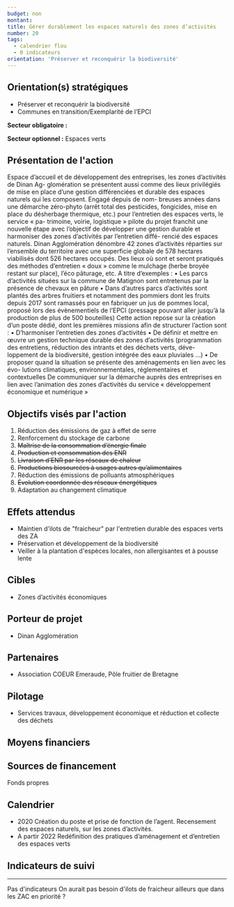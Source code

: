 ```yaml
---
budget: non
montant:
title: Gérer durablement les espaces naturels des zones d’activités
number: 20
tags:
  - calendrier flou
  - 0 indicateurs
orientation: 'Préserver et reconquérir la biodiversité'
---
```


## Orientation(s) stratégiques

- Préserver et reconquérir la biodiversité
- Communes en transition/Exemplarité de l’EPCI

**Secteur obligatoire :**

**Secteur optionnel :** Espaces verts

## Présentation de l'action

Espace d’accueil et de développement des entreprises, les zones d’activités de Dinan Ag- glomération se présentent aussi comme des lieux privilégiés de mise en place d’une gestion différenciées et durable des espaces naturels qui les composent. Engagé depuis de nom- breuses années dans une démarche zéro-phyto (arrêt total des pesticides, fongicides, mise
en place du désherbage thermique, etc.) pour l’entretien des espaces verts, le service « pa-
trimoine, voirie, logistique » pilote du projet franchit une nouvelle étape avec l’objectif de développer une gestion durable et harmoniser des zones d’activités par l’entretien diffé- rencié des espaces naturels.
Dinan Agglomération dénombre 42 zones d’activités réparties sur l’ensemble du territoire avec une superficie globale de 578 hectares viabilisés dont 526 hectares occupés. Des lieux
où sont et seront pratiqués des méthodes d’entretien « doux » comme le mulchage (herbe broyée restant sur place), l’éco pâturage, etc. A titre d’exemples :
• Les parcs d’activités situées sur la commune de Matignon sont entretenus par la présence de chevaux en pâture
• Dans d’autres parcs d’activités sont plantés des arbres fruitiers et notamment des pommiers dont les fruits depuis 2017 sont ramassés pour en fabriquer un jus de pommes local, proposé lors des évènementiels de l’EPCI (pressage pouvant aller jusqu’à la production de plus de 500 bouteilles)
Cette action repose sur la création d’un poste dédié, dont les premières missions afin de structurer l’action sont :
• D’harmoniser l’entretien des zones d’activités
• De définir et mettre en œuvre un gestion technique durable des zones d’activités (programmation des entretiens, réduction des intrants et des déchets verts, déve- loppement de la biodiversité, gestion intégrée des eaux pluviales ...)
• De proposer quand la situation se présente des aménagements en lien avec les évo- lutions climatiques, environnementales, réglementaires et contextuelles
De communiquer sur la démarche auprès des entreprises en lien avec l’animation des zones d’activités du service « développement économique et numérique »

## Objectifs visés par l'action

1. Réduction des émissions de gaz à effet de serre
2. Renforcement du stockage de carbone
3. ~~Maîtrise de la consommation d’énergie finale~~
4. ~~Production et consommation des ENR~~
5. ~~Livraison d’ENR par les réseaux de chaleur~~
6. ~~Productions biosourcées à usages autres qu’alimentaires~~
7. Réduction des émissions de polluants atmosphériques
8. ~~Évolution coordonnée des réseaux énergétiques~~
9. Adaptation au changement climatique

## Effets attendus

- Maintien d'ilots de "fraicheur" par l'entretien durable des espaces verts des ZA
- Préservation et développement de la biodiversité
- Veiller à la plantation d'espèces locales, non allergisantes et à pousse lente

## Cibles

- Zones d’activités économiques

## Porteur de projet

- Dinan Agglomération

## Partenaires

- Association COEUR Emeraude, Pôle fruitier de Bretagne

## Pilotage

- Services travaux, développement économique et réduction et collecte des déchets

## Moyens financiers



## Sources de financement

Fonds propres

## Calendrier

- 2020 Création du poste et prise de fonction de l’agent. Recensement des espaces naturels, sur les zones d’activités.
- A partir 2022  Redéfinition des pratiques d’aménagement et d’entretien des espaces verts

## Indicateurs de suivi



---
Pas d'indicateurs
On aurait pas besoin d'ilots de fraicheur ailleurs que dans les ZAC en priorité ?
